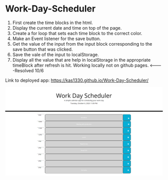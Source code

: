 # Work-Day-Scheduler

1. First create the time blocks in the html.
2. Display the current date and time on top of the page.
3. Create a for loop that sets each time block to the 
   correct color.
4. Make an Event listener for the save button.
5. Get the value of the input from the input block 
   corresponding to the save button that was clicked.
6. Save the vale of the input to localStorage.
7. Display all the value that are help in 
   localStorage in the appropriate timeBlock after
   refresh is hit. Working locally not on github 
   pages. <----Resolved 10/6


Link to deployed app: https://kas1330.github.io/Work-Day-Scheduler/

<img src='workdaySchedulerPic.PNG' alt='Workday planner'>

